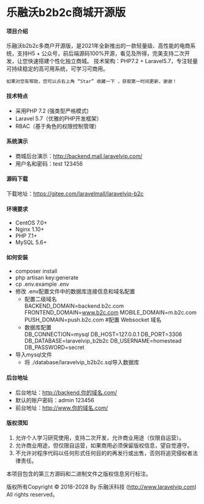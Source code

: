 # 乐融沃b2b2c商城开源版

#### 项目介绍
乐融沃b2b2c多商户开源版，是2021年全新推出的一款轻量级、高性能的电商系统，支持H5 + 公众号，前后端源码100%开源，看见及所得，完美支持二次开发，让您快速搭建个性化独立商城。 技术架构：PHP7.2 + Laravel5.7，专注轻量可持续稳定的高可用系统，可学习可商用。

    如果对您有帮助，您可以点右上角 “Star” 收藏一下 ，获取第一时间更新，谢谢！

#### 技术特点
* 采用PHP 7.2 (强类型严格模式)
* Laravel 5.7（优雅的PHP开发框架）
* RBAC（基于角色的权限控制管理）

#### 系统演示

- 商城后台演示：http://backend.mall.laravelvip.com/
- 用户名和密码：test 123456

#### 源码下载

下载地址：https://gitee.com/laravelmall/laravelvip-b2c

#### 环境要求
- CentOS 7.0+
- Nginx 1.10+
- PHP 7.1+
- MySQL 5.6+


#### 如何安装
- composer install
- php artisan key:generate
- cp .env.example .env
- 修改 .env配置文件中的数据库连接信息和域名配置
    - 配置二级域名\
      BACKEND_DOMAIN=backend.b2c.com
      FRONTEND_DOMAIN=www.b2c.com
      MOBILE_DOMAIN=m.b2c.com
      PUSH_DOMAIN=push.b2c.com #配置 Websocket 域名
    - 数据库配置\
      DB_CONNECTION=mysql
      DB_HOST=127.0.0.1
      DB_PORT=3306
      DB_DATABASE=laravelvip_b2b2c
      DB_USERNAME=homestead
      DB_PASSWORD=secret
- 导入mysql文件
    - 将 ./database/laravelvip_b2b2c.sql导入数据库

#### 后台地址

- 后台地址：http://backend.你的域名.com/
- 默认的账户密码：admin 123456
- 前台地址：http://www.你的域名.com/

#### 版权须知

1. 允许个人学习研究使用，支持二次开发，允许商业用途（仅限自运营）。
2. 允许商业用途，但仅限自运营，如果商用必须保留版权信息，望自觉遵守。
3. 不允许对程序代码以任何形式任何目的的再发行或出售，否则将追究侵权者法律责任。


本项目包含的第三方源码和二进制文件之版权信息另行标注。

版权所有Copyright © 2018-2028 By 乐融沃科技 (http://www.laravelvip.com) All rights reserved。





